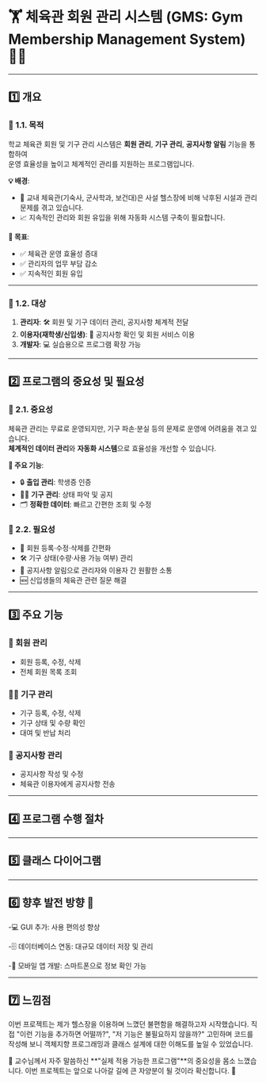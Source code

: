 
# 🏋️ 체육관 회원 관리 시스템 (GMS: Gym Membership Management System) 🏋️‍♀️

---

## 1️⃣ 개요  

### 🎯 1.1. 목적  
학교 체육관 회원 및 기구 관리 시스템은 **회원 관리**, **기구 관리**, **공지사항 알림** 기능을 통합하여  
운영 효율성을 높이고 체계적인 관리를 지원하는 프로그램입니다.  

**💡 배경**:  
- 🏫 교내 체육관(기숙사, 군사학과, 보건대)은 사설 헬스장에 비해 낙후된 시설과 관리 문제를 겪고 있습니다.  
- 📈 지속적인 관리와 회원 유입을 위해 자동화 시스템 구축이 필요합니다.  

**📌 목표**:  
- ✅ 체육관 운영 효율성 증대  
- ✅ 관리자의 업무 부담 감소  
- ✅ 지속적인 회원 유입  

---

### 👥 1.2. 대상  

1. **관리자**: 🛠️ 회원 및 기구 데이터 관리, 공지사항 체계적 전달  
2. **이용자(재학생/신입생)**: 📢 공지사항 확인 및 회원 서비스 이용  
3. **개발자**: 💻 실습용으로 프로그램 확장 가능  

---

## 2️⃣ 프로그램의 중요성 및 필요성  

### 🔑 2.1. 중요성  

체육관 관리는 무료로 운영되지만, 기구 파손·분실 등의 문제로 운영에 어려움을 겪고 있습니다.  
**체계적인 데이터 관리**와 **자동화 시스템**으로 효율성을 개선할 수 있습니다.  

**💼 주요 기능**:  
- 🔒 **출입 관리**: 학생증 인증  
- 🏋️‍♂️ **기구 관리**: 상태 파악 및 공지  
- 🗂️ **정확한 데이터**: 빠르고 간편한 조회 및 수정  

### 🔧 2.2. 필요성  
- 📝 회원 등록·수정·삭제를 간편화  
- 🛠️ 기구 상태(수량·사용 가능 여부) 관리  
- 📢 공지사항 알림으로 관리자와 이용자 간 원활한 소통  
- 🆕 신입생들의 체육관 관련 질문 해결  

---

## 3️⃣ 주요 기능  

### 👤 회원 관리  
- 회원 등록, 수정, 삭제  
- 전체 회원 목록 조회  

### 🏋️‍♀️ 기구 관리  
- 기구 등록, 수정, 삭제  
- 기구 상태 및 수량 확인  
- 대여 및 반납 처리  

### 📢 공지사항 관리  
- 공지사항 작성 및 수정  
- 체육관 이용자에게 공지사항 전송  

---

## 4️⃣ 프로그램 수행 절차


---

## 5️⃣ 클래스 다이어그램

---

## 6️⃣ 향후 발전 방향 🚀
-💻 GUI 추가: 사용 편의성 향상

-🗄️ 데이터베이스 연동: 대규모 데이터 저장 및 관리

-📱 모바일 앱 개발: 스마트폰으로 정보 확인 가능

---

## 7️⃣ 느낌점
이번 프로젝트는 제가 헬스장을 이용하며 느꼈던 불편함을 해결하고자 시작했습니다.
직접 "이런 기능을 추가하면 어떨까?", "저 기능은 불필요하지 않을까?" 고민하며 코드를 작성해 보니
객체지향 프로그래밍과 클래스 설계에 대한 이해도를 높일 수 있었습니다.

📘 교수님께서 자주 말씀하신 **"실제 적용 가능한 프로그램"**의 중요성을 몸소 느꼈습니다.
이번 프로젝트는 앞으로 나아갈 길에 큰 자양분이 될 것이라 확신합니다. 💪
